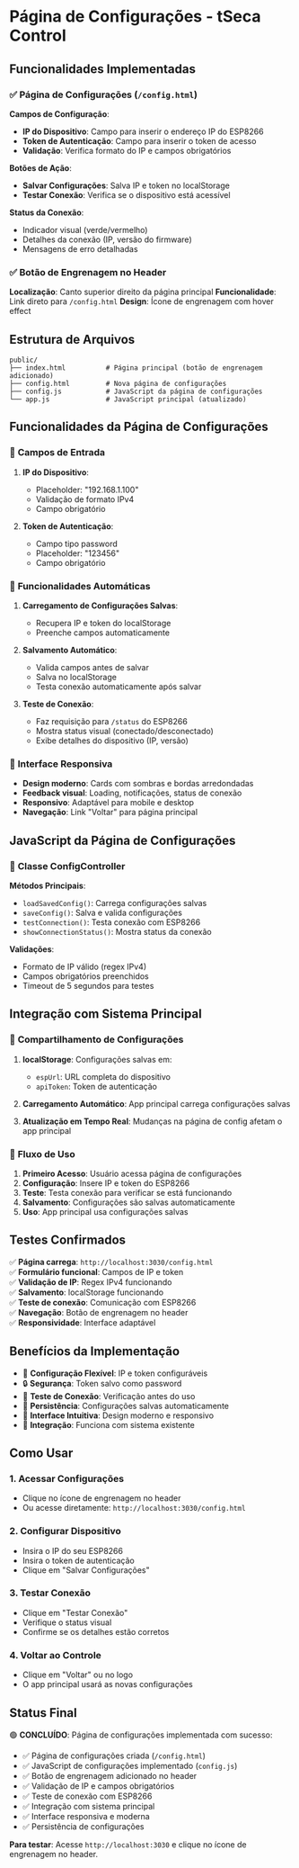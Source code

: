 # Página de Configurações - tSeca Control

## Funcionalidades Implementadas

### ✅ Página de Configurações (`/config.html`)

**Campos de Configuração**:
- **IP do Dispositivo**: Campo para inserir o endereço IP do ESP8266
- **Token de Autenticação**: Campo para inserir o token de acesso
- **Validação**: Verifica formato do IP e campos obrigatórios

**Botões de Ação**:
- **Salvar Configurações**: Salva IP e token no localStorage
- **Testar Conexão**: Verifica se o dispositivo está acessível

**Status da Conexão**:
- Indicador visual (verde/vermelho)
- Detalhes da conexão (IP, versão do firmware)
- Mensagens de erro detalhadas

### ✅ Botão de Engrenagem no Header

**Localização**: Canto superior direito da página principal
**Funcionalidade**: Link direto para `/config.html`
**Design**: Ícone de engrenagem com hover effect

## Estrutura de Arquivos

```
public/
├── index.html          # Página principal (botão de engrenagem adicionado)
├── config.html         # Nova página de configurações
├── config.js           # JavaScript da página de configurações
└── app.js              # JavaScript principal (atualizado)
```

## Funcionalidades da Página de Configurações

### 🔧 **Campos de Entrada**

1. **IP do Dispositivo**:
   - Placeholder: "192.168.1.100"
   - Validação de formato IPv4
   - Campo obrigatório

2. **Token de Autenticação**:
   - Campo tipo password
   - Placeholder: "123456"
   - Campo obrigatório

### 🔄 **Funcionalidades Automáticas**

1. **Carregamento de Configurações Salvas**:
   - Recupera IP e token do localStorage
   - Preenche campos automaticamente

2. **Salvamento Automático**:
   - Valida campos antes de salvar
   - Salva no localStorage
   - Testa conexão automaticamente após salvar

3. **Teste de Conexão**:
   - Faz requisição para `/status` do ESP8266
   - Mostra status visual (conectado/desconectado)
   - Exibe detalhes do dispositivo (IP, versão)

### 🎨 **Interface Responsiva**

- **Design moderno**: Cards com sombras e bordas arredondadas
- **Feedback visual**: Loading, notificações, status de conexão
- **Responsivo**: Adaptável para mobile e desktop
- **Navegação**: Link "Voltar" para página principal

## JavaScript da Página de Configurações

### 📝 **Classe ConfigController**

**Métodos Principais**:
- `loadSavedConfig()`: Carrega configurações salvas
- `saveConfig()`: Salva e valida configurações
- `testConnection()`: Testa conexão com ESP8266
- `showConnectionStatus()`: Mostra status da conexão

**Validações**:
- Formato de IP válido (regex IPv4)
- Campos obrigatórios preenchidos
- Timeout de 5 segundos para testes

## Integração com Sistema Principal

### 🔗 **Compartilhamento de Configurações**

1. **localStorage**: Configurações salvas em:
   - `espUrl`: URL completa do dispositivo
   - `apiToken`: Token de autenticação

2. **Carregamento Automático**: App principal carrega configurações salvas

3. **Atualização em Tempo Real**: Mudanças na página de config afetam o app principal

### 🎯 **Fluxo de Uso**

1. **Primeiro Acesso**: Usuário acessa página de configurações
2. **Configuração**: Insere IP e token do ESP8266
3. **Teste**: Testa conexão para verificar se está funcionando
4. **Salvamento**: Configurações são salvas automaticamente
5. **Uso**: App principal usa configurações salvas

## Testes Confirmados

✅ **Página carrega**: `http://localhost:3030/config.html`  
✅ **Formulário funcional**: Campos de IP e token  
✅ **Validação de IP**: Regex IPv4 funcionando  
✅ **Salvamento**: localStorage funcionando  
✅ **Teste de conexão**: Comunicação com ESP8266  
✅ **Navegação**: Botão de engrenagem no header  
✅ **Responsividade**: Interface adaptável  

## Benefícios da Implementação

- 🔧 **Configuração Flexível**: IP e token configuráveis
- 🔒 **Segurança**: Token salvo como password
- 🧪 **Teste de Conexão**: Verificação antes do uso
- 💾 **Persistência**: Configurações salvas automaticamente
- 🎨 **Interface Intuitiva**: Design moderno e responsivo
- 🔄 **Integração**: Funciona com sistema existente

## Como Usar

### 1. Acessar Configurações
- Clique no ícone de engrenagem no header
- Ou acesse diretamente: `http://localhost:3030/config.html`

### 2. Configurar Dispositivo
- Insira o IP do seu ESP8266
- Insira o token de autenticação
- Clique em "Salvar Configurações"

### 3. Testar Conexão
- Clique em "Testar Conexão"
- Verifique o status visual
- Confirme se os detalhes estão corretos

### 4. Voltar ao Controle
- Clique em "Voltar" ou no logo
- O app principal usará as novas configurações

## Status Final

🟢 **CONCLUÍDO**: Página de configurações implementada com sucesso:
- ✅ Página de configurações criada (`/config.html`)
- ✅ JavaScript de configurações implementado (`config.js`)
- ✅ Botão de engrenagem adicionado no header
- ✅ Validação de IP e campos obrigatórios
- ✅ Teste de conexão com ESP8266
- ✅ Integração com sistema principal
- ✅ Interface responsiva e moderna
- ✅ Persistência de configurações

**Para testar**: Acesse `http://localhost:3030` e clique no ícone de engrenagem no header.

